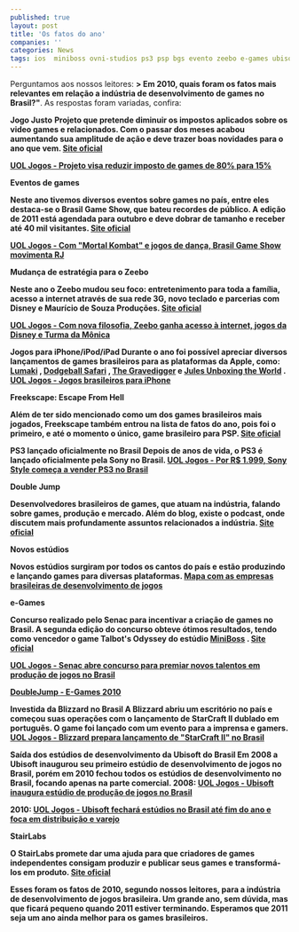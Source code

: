 ```yaml
---
published: true
layout: post
title: 'Os fatos do ano'
companies: ''
categories: News
tags: ios  miniboss ovni-studios ps3 psp bgs evento zeebo e-games ubisoft concurso
---
```

 
Perguntamos aos nossos leitores: <strong>> Em 2010, quais foram os fatos mais relevantes em rela&#231;&#227;o a ind&#250;stria de desenvolvimento de games no Brasil?&quot;</strong>.
As respostas foram variadas, confira:
 
**Jogo Justo**
<strong>
Projeto que pretende diminuir os impostos aplicados sobre os video games e relacionados. 
Com o passar dos meses acabou aumentando sua amplitude de a&#231;&#227;o e deve trazer boas novidades para o ano que vem.
<a href="http://www.jogojusto.com.br/" target="_blank">Site oficial</a>

<a href="http://jogos.uol.com.br/ultnot/multi/2010/07/14/ult530u7924.jhtm" target="_blank">UOL Jogos - Projeto visa reduzir imposto de games de 80% para 15%</a>

 
**Eventos de games**

Neste ano tivemos diversos eventos sobre games no pa&#237;s, entre eles destaca-se o Brasil Game Show, que bateu recordes de p&#250;blico.
A edi&#231;&#227;o de 2011 est&#225; agendada para outubro e deve dobrar de tamanho e receber at&#233; 40 mil visitantes.
<a href="http://www.brasilgameshow.com.br/" target="_blank">Site oficial</a>

<a href="http://jogos.uol.com.br/ultnot/multi/2010/11/21/ult530u8707.jhtm" target="_blank">UOL Jogos - Com &quot;Mortal Kombat&quot; e jogos de dan&#231;a, Brasil Game Show movimenta RJ</a>

 
<strong>Mudan&#231;a de estrat&#233;gia para o Zeebo</strong>

Neste ano o Zeebo mudou seu foco: entretenimento para toda a fam&#237;lia, acesso a internet atrav&#233;s de sua rede 3G, novo teclado e parcerias com Disney e Maur&#237;cio de Souza Produ&#231;&#245;es.
<a href="http://www.zeebo.com.br/" target="_blank">Site oficial</a>

<a href="http://jogos.uol.com.br/playstation3/ultnot/2010/09/01/ult530u8154.jhtm" target="_blank">UOL Jogos - Com nova filosofia, Zeebo ganha acesso &#224; internet, jogos da Disney e Turma da M&#244;nica</a>

 
<strong>Jogos para iPhone/iPod/iPad</strong>
<strong>
Durante o ano foi poss&#237;vel apreciar diversos lan&#231;amentos de games brasileiros para as plataformas da Apple, como:
<a href="http://www.mylumaki.com/" target="_blank">Lumaki</a>
, <a href="http://ovnistudios.com/dodgeballsafari" target="_blank">Dodgeball Safari</a>
, <a href="http://www.thegravediggergame.com/" target="_blank">The Gravedigger</a>
 e <a href="http://www.julesunboxingtheworld.com/" target="_blank">Jules Unboxing the World</a>
.
<a href="http://jogos.uol.com.br/album/jogos_brasileiros_iphone_album.jhtm" target="_blank">UOL Jogos - Jogos brasileiros para iPhone</a>

 
<strong>Freekscape: Escape From Hell</strong>

Al&#233;m de ter sido mencionado como um dos games brasileiros mais jogados, Freekscape tamb&#233;m entrou na lista de fatos do ano, pois foi o primeiro, e at&#233; o momento o &#250;nico, game brasileiro para PSP.
<a href="http://www.freekscape.com/" target="_blank">Site oficial</a>

 
<strong>PS3 lan&#231;ado oficialmente no Brasil</strong>
<strong>
Depois de anos de vida, o PS3 &#233; lan&#231;ado oficialmente pela Sony no Brasil.
<a href="http://jogos.uol.com.br/playstation3/ultnot/2010/08/11/ult4100u1790.jhtm" target="_blank">UOL Jogos - Por R$ 1.999, Sony Style come&#231;a a vender PS3 no Brasil</a>

 
**Double Jump**

Desenvolvedores brasileiros de games, que atuam na ind&#250;stria, falando sobre games, produ&#231;&#227;o e mercado.
Al&#233;m do blog, existe o podcast, onde discutem mais profundamente assuntos relacionados a ind&#250;stria.
<a href="http://www.doublejump.com.br" target="_blank">Site oficial</a>

 
<strong>Novos est&#250;dios</strong>

Novos est&#250;dios surgiram por todos os cantos do pa&#237;s e est&#227;o produzindo e lan&#231;ando games para diversas plataformas.
<a href="http://goo.gl/PymUK" target="_blank">Mapa com as empresas brasileiras de desenvolvimento de jogos</a>

 
<strong>e-Games</strong>

Concurso realizado pelo Senac para incentivar a cria&#231;&#227;o de games no Brasil. A segunda edi&#231;&#227;o do concurso obteve &#243;timos resultados, tendo como vencedor o game Talbot's Odyssey do est&#250;dio <a href="http://studiominiboss.blogspot.com/2010/11/talbots-odyssey-wins-senac-e-games-2010.html" target="_blank">MiniBoss</a>
.
<a href="http://www3.sp.senac.br/hotsites/gd2/egames/" target="_blank">Site oficial</a>

<a href="http://jogos.uol.com.br/ultnot/multi/2010/10/21/ult530u8485.jhtm" target="_blank">UOL Jogos - Senac abre concurso para premiar novos talentos em produ&#231;&#227;o de jogos no Brasil</a>

<a href="http://www.doublejump.com.br/archives/1838" target="_blank">DoubleJump - E-Games 2010</a>

 
**Investida da Blizzard no Brasil**
<strong>
A Blizzard abriu um escrit&#243;rio no pa&#237;s e come&#231;ou suas opera&#231;&#245;es com o lan&#231;amento de StarCraft II dublado em portugu&#234;s. O game foi lan&#231;ado com um evento para a imprensa e gamers.
<a href="http://jogos.uol.com.br/pc/ultnot/2010/04/12/ult182u8357.jhtm" target="_blank">UOL Jogos - Blizzard prepara lan&#231;amento de &quot;StarCraft II&quot; no Brasil</a>

 
<strong>Sa&#237;da dos est&#250;dios de desenvolvimento da Ubisoft do Brasil</strong>
Em 2008 a Ubisoft inaugurou seu primeiro est&#250;dio de desenvolvimento de jogos no Brasil, por&#233;m em 2010 fechou todos os est&#250;dios de desenvolvimento no Brasil, focando apenas na parte comercial.
2008: <a href="http://jogos.uol.com.br/reportagens/ultnot/2008/06/24/ult2240u128.jhtm">UOL Jogos - Ubisoft inaugura est&#250;dio de produ&#231;&#227;o de jogos no Brasil</a>

2010: <a href="http://jogos.uol.com.br/ultnot/multi/2010/09/30/ult530u8344.jhtm" target="_blank">UOL Jogos - Ubisoft fechar&#225; est&#250;dios no Brasil at&#233; fim do ano e foca em distribui&#231;&#227;o e varejo</a>

 
StairLabs

O StairLabs promete dar uma ajuda para que criadores de games independentes consigam produzir e publicar seus games e transform&#225;-los em produto.
<a href="http://www.stairslabs.com.br" target="_blank">Site oficial</a>

 
Esses foram os fatos de 2010, segundo nossos leitores, para a ind&#250;stria de desenvolvimento de jogos brasileira. Um grande ano, sem d&#250;vida, mas que ficar&#225; pequeno quando 2011 estiver terminando.
Esperamos que 2011 seja um ano ainda melhor para os games brasileiros.
